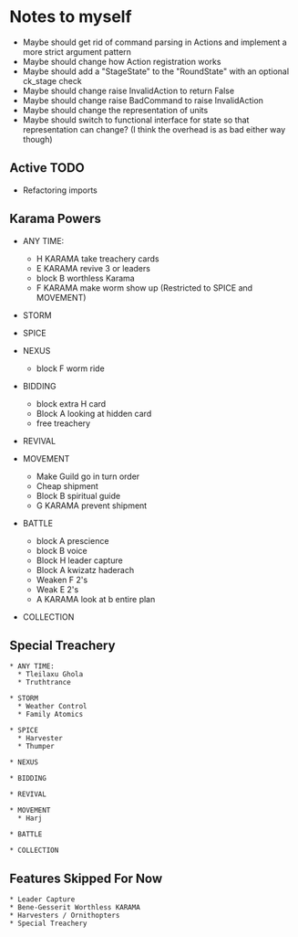 # Notes to myself #

  * Maybe should get rid of command parsing in Actions and implement a more strict argument pattern
  * Maybe should change how Action registration works
  * Maybe should add a "StageState" to the "RoundState" with an optional ck_stage check
  * Maybe should change raise InvalidAction to return False
  * Maybe should change raise BadCommand to raise InvalidAction
  * Maybe should change the representation of units
  * Maybe should switch to functional interface for state so that representation can change? (I think the overhead is  as bad either way though)


## Active TODO ##

  * Refactoring imports


## Karama Powers ##

  * ANY TIME:
    * H KARAMA take treachery cards
    * E KARAMA revive 3 or leaders
    * block B worthless Karama
    * F KARAMA make worm show up (Restricted to SPICE and MOVEMENT)

  * STORM

  * SPICE

  * NEXUS
    * block F worm ride

  * BIDDING
    * block extra H card
    * Block A looking at hidden card
    * free treachery

  * REVIVAL

  * MOVEMENT
    * Make Guild go in turn order
    * Cheap shipment
    * Block B spiritual guide
    * G KARAMA prevent shipment

  * BATTLE
    * block A prescience
    * block B voice
    * Block H leader capture
    * Block A kwizatz haderach
    * Weaken F 2's
    * Weak E 2's
    * A KARAMA look at b entire plan

  * COLLECTION


## Special Treachery ##

    * ANY TIME:
      * Tleilaxu Ghola
      * Truthtrance

    * STORM
      * Weather Control
      * Family Atomics

    * SPICE
      * Harvester
      * Thumper

    * NEXUS

    * BIDDING

    * REVIVAL

    * MOVEMENT
      * Harj

    * BATTLE

    * COLLECTION

## Features Skipped For Now ##

    * Leader Capture
    * Bene-Gesserit Worthless KARAMA
    * Harvesters / Ornithopters
    * Special Treachery

